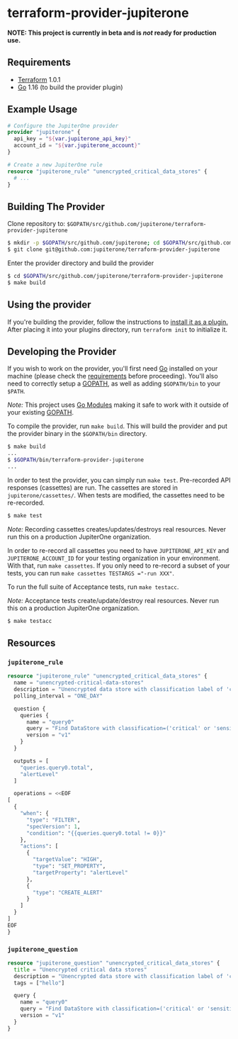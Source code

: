 # terraform-provider-jupiterone

**NOTE: This project is currently in beta and is _not_ ready for production use.**

## Requirements

- [Terraform](https://www.terraform.io/downloads.html) 1.0.1
- [Go](https://golang.org/doc/install) 1.16 (to build the provider plugin)

## Example Usage

```terraform
# Configure the JupiterOne provider
provider "jupiterone" {
  api_key = "${var.jupiterone_api_key}"
  account_id = "${var.jupiterone_account}"
}

# Create a new JupiterOne rule
resource "jupiterone_rule" "unencrypted_critical_data_stores" {
  # ...
}
```

## Building The Provider

Clone repository to: `$GOPATH/src/github.com/jupiterone/terraform-provider-jupiterone`

```sh
$ mkdir -p $GOPATH/src/github.com/jupiterone; cd $GOPATH/src/github.com/jupiterone
$ git clone git@github.com:jupiterone/terraform-provider-jupiterone
```

Enter the provider directory and build the provider

```sh
$ cd $GOPATH/src/github.com/jupiterone/terraform-provider-jupiterone
$ make build
```

## Using the provider

If you're building the provider, follow the instructions to [install it as a plugin.](https://www.terraform.io/docs/plugins/basics.html#installing-a-plugin) After placing it into your plugins directory, run `terraform init` to initialize it.

## Developing the Provider

If you wish to work on the provider, you'll first need [Go](http://www.golang.org) installed on your machine (please check the [requirements](https://github.com/jupiterone/terraform-provider-jupiterone#requirements) before proceeding). You'll also need to correctly setup a [GOPATH](http://golang.org/doc/code.html#GOPATH), as well as adding `$GOPATH/bin` to your `$PATH`.

_Note:_ This project uses [Go Modules](https://blog.golang.org/using-go-modules) making it safe to work with it outside of your existing [GOPATH](http://golang.org/doc/code.html#GOPATH).

To compile the provider, run `make build`. This will build the provider and put the provider binary in the `$GOPATH/bin` directory.

```sh
$ make build
...
$ $GOPATH/bin/terraform-provider-jupiterone
...
```

In order to test the provider, you can simply run `make test`. Pre-recorded API responses
(cassettes) are run. The cassettes are stored in `jupiterone/cassettes/`.
When tests are modified, the cassettes need to be re-recorded.

```sh
$ make test
```

_Note:_ Recording cassettes creates/updates/destroys real resources. Never run this on
a production JupiterOne organization.

In order to re-record all cassettes you need to have `JUPITERONE_API_KEY` and `JUPITERONE_ACCOUNT_ID`
for your testing organization in your environment. With that, run `make cassettes`.
If you only need to re-record a subset of your tests, you can run `make cassettes TESTARGS ="-run XXX"`.

To run the full suite of Acceptance tests, run `make testacc`.

_Note:_ Acceptance tests create/update/destroy real resources. Never run this on
a production JupiterOne organization.

```sh
$ make testacc
```

## Resources

### `jupiterone_rule`

```terraform
resource "jupiterone_rule" "unencrypted_critical_data_stores" {
  name = "unencrypted-critical-data-stores"
  description = "Unencrypted data store with classification label of 'critical' or 'sensitive' or 'confidential' or 'restricted'"
  polling_interval = "ONE_DAY"

  question {
    queries {
      name = "query0"
      query = "Find DataStore with classification=('critical' or 'sensitive' or 'confidential' or 'restricted') and encrypted!=true"
      version = "v1"
    }
  }

  outputs = [
    "queries.query0.total",
    "alertLevel"
  ]

  operations = <<EOF
[
  {
    "when": {
      "type": "FILTER",
      "specVersion": 1,
      "condition": "{{queries.query0.total != 0}}"
    },
    "actions": [
      {
        "targetValue": "HIGH",
        "type": "SET_PROPERTY",
        "targetProperty": "alertLevel"
      },
      {
        "type": "CREATE_ALERT"
      }
    ]
  }
]
EOF
}
```

### `jupiterone_question`

```terraform
resource "jupiterone_question" "unencrypted_critical_data_stores" {
  title = "Unencrypted critical data stores"
  description = "Unencrypted data store with classification label of 'critical' or 'sensitive' or 'confidential' or 'restricted'"
  tags = ["hello"]

  query {
    name = "query0"
    query = "Find DataStore with classification=('critical' or 'sensitive' or 'confidential' or 'restricted') and encrypted!=true"
    version = "v1"
  }
}
```
